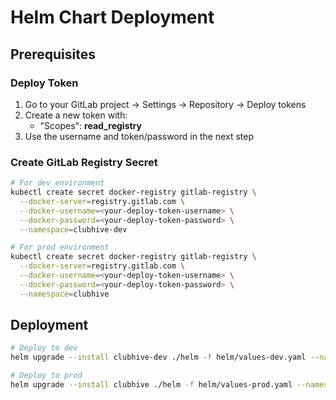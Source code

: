 # Helm Chart Deployment

## Prerequisites

### Deploy Token

1. Go to your GitLab project → Settings → Repository → Deploy tokens
2. Create a new token with:
    - "Scopes": **read_registry**
3. Use the username and token/password in the next step

### Create GitLab Registry Secret

```bash
# For dev environment
kubectl create secret docker-registry gitlab-registry \
  --docker-server=registry.gitlab.com \
  --docker-username=<your-deploy-token-username> \
  --docker-password=<your-deploy-token-password> \
  --namespace=clubhive-dev

# For prod environment
kubectl create secret docker-registry gitlab-registry \
  --docker-server=registry.gitlab.com \
  --docker-username=<your-deploy-token-username> \
  --docker-password=<your-deploy-token-password> \
  --namespace=clubhive
```

## Deployment

```bash
# Deploy to dev
helm upgrade --install clubhive-dev ./helm -f helm/values-dev.yaml --namespace clubhive-dev --create-namespace

# Deploy to prod
helm upgrade --install clubhive ./helm -f helm/values-prod.yaml --namespace clubhive --create-namespace
```
